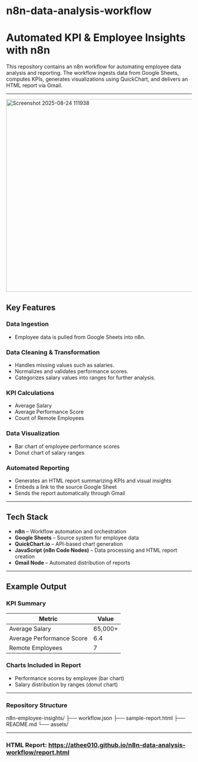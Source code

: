 # n8n-data-analysis-workflow
# Automated KPI & Employee Insights with n8n

This repository contains an n8n workflow for automating employee data analysis and reporting. The workflow ingests data from Google Sheets, computes KPIs, generates visualizations using QuickChart, and delivers an HTML report via Gmail.

---

<img width="1336" height="524" alt="Screenshot 2025-08-24 111938" src="https://github.com/user-attachments/assets/57f03732-b3b3-4784-aa6c-954478d4b31c" />


## Key Features

### Data Ingestion
- Employee data is pulled from Google Sheets into n8n.

### Data Cleaning & Transformation
- Handles missing values such as salaries.  
- Normalizes and validates performance scores.  
- Categorizes salary values into ranges for further analysis.  

### KPI Calculations
- Average Salary  
- Average Performance Score  
- Count of Remote Employees  

### Data Visualization
- Bar chart of employee performance scores  
- Donut chart of salary ranges  

### Automated Reporting
- Generates an HTML report summarizing KPIs and visual insights  
- Embeds a link to the source Google Sheet  
- Sends the report automatically through Gmail  

---

## Tech Stack

- **n8n** – Workflow automation and orchestration  
- **Google Sheets** – Source system for employee data  
- **QuickChart.io** – API-based chart generation  
- **JavaScript (n8n Code Nodes)** – Data processing and HTML report creation  
- **Gmail Node** – Automated distribution of reports  

---

## Example Output

### KPI Summary

| Metric                   | Value   |
|---------------------------|---------|
| Average Salary            | 65,000+ |
| Average Performance Score | 6.4     |
| Remote Employees          | 7       |

### Charts Included in Report
- Performance scores by employee (bar chart)  
- Salary distribution by ranges (donut chart)  

---

### Repository Structure
n8n-employee-insights/
├── workflow.json
├── sample-report.html
├── README.md
└── assets/

---

### HTML Report: https://athee010.github.io/n8n-data-analysis-workflow/report.html


